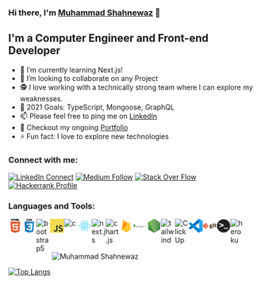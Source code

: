 ### Hi there, I'm [Muhammad Shahnewaz][website] 👋 


## I'm a Computer Engineer and Front-end Developer

- 🔭 I’m currently learning Next.js!
- 🤝 I’m looking to collaborate on any Project
- 🕵 I love working with a technically strong team where I can explore my weaknesses.
- 🥅 2021 Goals: TypeScript, Mongoose, GraphQL
- 📫 Please feel free to ping me on [LinkedIn](https://www.linkedin.com/in/shahnewaz601/)
- 📝 Checkout my ongoing [Portfolio](https://shahnewaz-portfolio.web.app/)
- ⚡ Fun fact: I love to explore new technologies

### Connect with me: 

[![LinkedIn Connect](https://img.shields.io/badge/Connect_LinkedIn-0077B5?style=flat-square&logo=linkedin&logoColor=white)](https://www.linkedin.com/in/shahnewaz601/)
[![Medium Follow](https://img.shields.io/badge/Blogs-12100E?style=flat-square&logo=medium&logoColor=white)](https://shahnewaz601.medium.com/)
[![Stack Over Flow](https://img.shields.io/badge/Questions-FE7A16?style=flat-square&logo=stack-overflow&logoColor=white)](https://stackoverflow.com/users/10488374/muhammad-shahnewaz)
[![Hackerrank Profile](https://img.shields.io/badge/-Hackerrank-2EC866?style=flat-square&logo=HackerRank&logoColor=white)](https://www.hackerrank.com/shahnewaz601)
<br />
### Languages and Tools:

[<img align="left" alt="html5"  width="28px" src="https://raw.githubusercontent.com/github/explore/80688e429a7d4ef2fca1e82350fe8e3517d3494d/topics/html/html.png" />][htmlLink]
[<img align="left" alt="css3"  width="28px" src="https://raw.githubusercontent.com/github/explore/80688e429a7d4ef2fca1e82350fe8e3517d3494d/topics/css/css.png" />][cssLink]
[<img align="left" alt="bootstrap5"  width="28px" src="https://seeklogo.com/images/B/bootstrap-5-logo-85A1F11F4F-seeklogo.com.png" />][bootstrapLink]
[<img align="left" alt="javaScript"  width="28px" src="https://raw.githubusercontent.com/github/explore/80688e429a7d4ef2fca1e82350fe8e3517d3494d/topics/javascript/javascript.png" />][javascriptLink]
[<img align="left" alt="c"  width="28px" src="https://seeklogo.com/images/C/c-logo-672525892C-seeklogo.com.png" />][cLink]
[<img align="left" alt="React"  width="28px" src="https://raw.githubusercontent.com/github/explore/80688e429a7d4ef2fca1e82350fe8e3517d3494d/topics/react/react.png" />][reactLink]
[<img align="left" alt="next.js"  width="28px" src="https://upload.wikimedia.org/wikipedia/commons/thumb/8/8e/Nextjs-logo.svg/1280px-Nextjs-logo.svg.png" />][nextLink]
[<img align="left" alt="chart.js"  width="28px" src="https://caefn.com/wp-content/uploads/2019/06/chartjs-e1560684806991.png" />][chartLink]
[<img align="left" alt="firebase"  width="28px" src="https://raw.githubusercontent.com/github/explore/80688e429a7d4ef2fca1e82350fe8e3517d3494d/topics/firebase/firebase.png" />][firebaseLink]
[<img align="left" alt="mongoDB"  width="28px" src="https://raw.githubusercontent.com/github/explore/80688e429a7d4ef2fca1e82350fe8e3517d3494d/topics/mongodb/mongodb.png" />][mongodbLink]
[<img align="left" alt="node.js"  width="28px" src="https://raw.githubusercontent.com/github/explore/80688e429a7d4ef2fca1e82350fe8e3517d3494d/topics/nodejs/nodejs.png" />][nodeLink]
[<img align="left" alt="tailwind"  width="28px" src="https://pbs.twimg.com/profile_images/1278691829135876097/I4HKOLJw.png" />][tailwindLink]
[<img align="left" alt="ClickUp"  width="28px" src="https://avatars.slack-edge.com/2019-05-01/612540453362_485caf78505e3b90041d_512.png" />][clickupLink]
[<img align="left" alt="Visual Studio Code"  width="28px" src="https://raw.githubusercontent.com/github/explore/80688e429a7d4ef2fca1e82350fe8e3517d3494d/topics/visual-studio-code/visual-studio-code.png" />][vsLink]
[<img align="left" alt="Git"  width="28px" src="https://raw.githubusercontent.com/github/explore/80688e429a7d4ef2fca1e82350fe8e3517d3494d/topics/git/git.png" />][gitLink]
[<img align="left" alt="terminal"  width="28px" src="https://raw.githubusercontent.com/github/explore/80688e429a7d4ef2fca1e82350fe8e3517d3494d/topics/terminal/terminal.png" />][terminalLink]
[<img align="left" alt="heroku"  width="28px" src="https://dailysmarty-production.s3.amazonaws.com/uploads/post/img/509/feature_thumb_heroku-logo.jpg" />][herokuLink]




<br />

<br />

<br />

[htmlLink]: https://html.com/
[cssLink]: https://www.w3.org/Style/CSS
[bootstrapLink]: https://getbootstrap.com/docs/5.0/getting-started/introduction/
[javascriptLink]: https://www.javascript.com/
[cLink]: https://www.cprogramming.com/
[reactLink]: https://reactjs.org/
[nextLink]: https://nextjs.org/
[chartLink]: https://www.chartjs.org/
[firebaseLink]: https://firebase.google.com/
[mongodbLink]: https://www.mongodb.com/
[nodeLink]: https://nodejs.org/en/
[tailwindLink]: https://tailwindcss.com/
[sassLink]: https://sass-lang.com/
[reduxLink]: https://redux.js.org/
[clickupLink]: https://clickup.com/
[vsLink]: https://code.visualstudio.com/
[gitLink]: https://git-scm.com/
[terminalLink]: https://github.com/shahnewaz171?tab=repositories
[herokuLink]: https://www.heroku.com/
[jiraLink]: https://www.atlassian.com/software/jira
[website]: https://shahnewaz-portfolio.web.app/
[twitter]: https://twitter.com/mdshahnewaz601
[linkedin]: https://www.linkedin.com/in/shahnewaz601/

&nbsp;<img align="center" src="https://github-readme-stats.vercel.app/api?username=shahnewaz171&theme=vue-dark&show_icons=true&count_private=true&hide=contribs,prs&include_all_commits=true" alt="Muhammad Shahnewaz" width="550px" />

[![Top Langs](https://github-readme-stats.vercel.app/api/top-langs/?username=shahnewaz171&theme=vue-dark&langs_count=8)][website]
